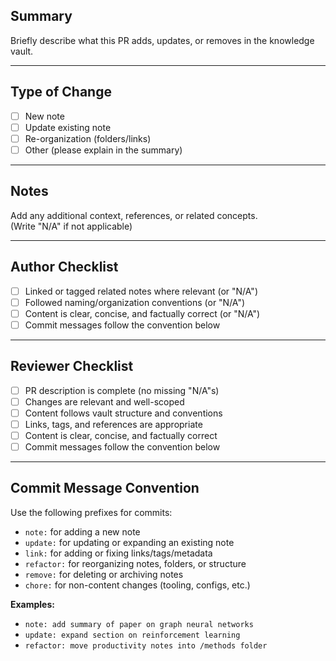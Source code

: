 ## Summary
Briefly describe what this PR adds, updates, or removes in the knowledge vault.  


---

## Type of Change
- [ ] New note
- [ ] Update existing note
- [ ] Re-organization (folders/links)
- [ ] Other (please explain in the summary)  

---

## Notes
Add any additional context, references, or related concepts.  
(Write "N/A" if not applicable)

---

## Author Checklist
- [ ] Linked or tagged related notes where relevant (or "N/A")
- [ ] Followed naming/organization conventions (or "N/A")
- [ ] Content is clear, concise, and factually correct (or "N/A")
- [ ] Commit messages follow the convention below

---

## Reviewer Checklist
- [ ] PR description is complete (no missing "N/A"s)
- [ ] Changes are relevant and well-scoped
- [ ] Content follows vault structure and conventions
- [ ] Links, tags, and references are appropriate
- [ ] Content is clear, concise, and factually correct
- [ ] Commit messages follow the convention below

---

## Commit Message Convention
Use the following prefixes for commits:

- `note:` for adding a new note  
- `update:` for updating or expanding an existing note  
- `link:` for adding or fixing links/tags/metadata  
- `refactor:` for reorganizing notes, folders, or structure  
- `remove:` for deleting or archiving notes  
- `chore:` for non-content changes (tooling, configs, etc.)  

**Examples:**
- `note: add summary of paper on graph neural networks`  
- `update: expand section on reinforcement learning`  
- `refactor: move productivity notes into /methods folder`  

